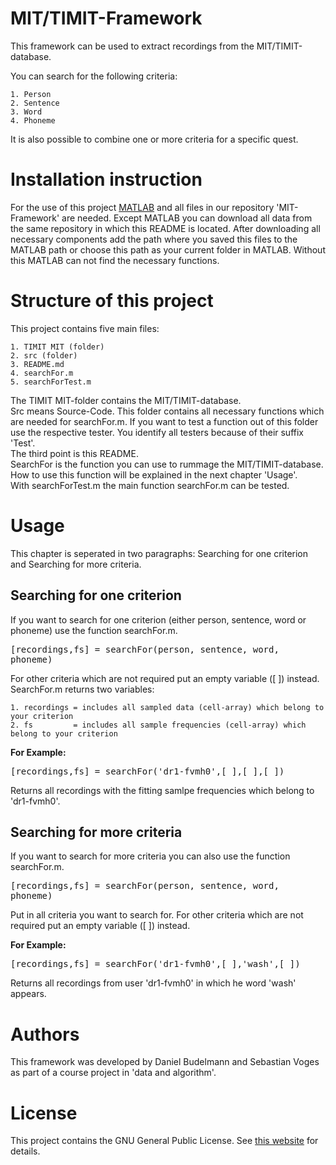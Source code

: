  MIT/TIMIT-Framework 
====================

This framework can be used to extract recordings from the MIT/TIMIT-database.

You can search for the following criteria:

	1. Person
	2. Sentence
	3. Word
	4. Phoneme

It is also possible to combine one or more criteria for a specific quest.

# Installation instruction

For the use of this project [MATLAB](http://de.mathworks.com/) and all files in our repository 'MIT-Framework' are needed.
Except MATLAB you can download all data from the same repository in which this README is located.
After downloading all necessary components add the path where you saved this files to the MATLAB path or choose this path as your current folder in MATLAB.
Without this MATLAB can not find the necessary functions.

# Structure of this project

This project contains five main files:

	1. TIMIT MIT (folder)
	2. src (folder)
	3. README.md
	4. searchFor.m
	5. searchForTest.m

The TIMIT MIT-folder contains the MIT/TIMIT-database.<br />
Src means Source-Code. This folder contains all necessary functions which are needed for searchFor.m. If you want to test a function out of this folder use the respective tester. You identify all testers because of their suffix 'Test'. <br />
The third point is this README.<br />
SearchFor is the function you can use to rummage the MIT/TIMIT-database. How to use this function will be explained in the next chapter 'Usage'.<br />
With searchForTest.m the main function searchFor.m can be tested.

# Usage

This chapter is seperated in two paragraphs: Searching for one criterion and Searching for more criteria.

## Searching for one criterion

If you want to search for one criterion (either person, sentence, word or phoneme) use the function searchFor.m.

<kbd>[recordings,fs] = searchFor(person, sentence, word, phoneme)</kbd>

For other criteria which are not required put an empty variable ([ ]) instead.<br />
SearchFor.m returns two variables:<br />

	1. recordings = includes all sampled data (cell-array) which belong to your criterion
	2. fs         = includes all sample frequencies (cell-array) which belong to your criterion



__For Example:__

<kbd>[recordings,fs] = searchFor('dr1-fvmh0',[ ],[ ],[ ])</kbd>

Returns all recordings with the fitting samlpe frequencies which belong to 'dr1-fvmh0'.


## Searching for more criteria

If you want to search for more criteria you can also use the function searchFor.m.

<kbd>[recordings,fs] = searchFor(person, sentence, word, phoneme)</kbd>

Put in all criteria you want to search for.
For other criteria which are not required put an empty variable ([ ]) instead.<br />

__For Example:__

<kbd>[recordings,fs] = searchFor('dr1-fvmh0',[ ],'wash',[ ])</kbd>

Returns all recordings from user 'dr1-fvmh0' in which he word 'wash' appears.



# Authors

This framework was developed by Daniel Budelmann and Sebastian Voges as part of a course project in 'data and algorithm'.




# License

This project contains the GNU General Public License.
See [this website](http://www.gnu.org/licenses/gpl.html)  for details.
